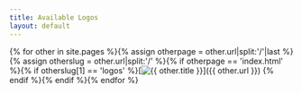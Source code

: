 ```yaml
---
title: Available Logos
layout: default
---
```

{% for other in site.pages %}{% assign otherpage = other.url|split:'/'|last %}{% assign otherslug = other.url|split:'/' %}{% if otherpage  == 'index.html' %}{% if otherslug[1] == 'logos' %}[![{{ other.title }}](/logos/{{otherslug[2]}}/{{otherslug[2]}}-120x60.png)]({{ other.url }})
{% endif %}{% endif %}{% endfor %}

